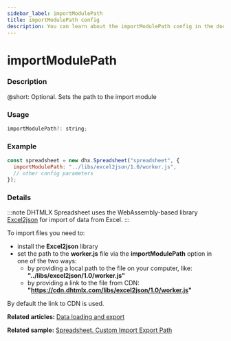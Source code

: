 ```yaml
---
sidebar_label: importModulePath
title: importModulePath config
description: You can learn about the importModulePath config in the documentation of the DHTMLX JavaScript Spreadsheet library. Browse developer guides and API reference, try out code examples and live demos, and download a free 30-day evaluation version of DHTMLX Spreadsheet.
---
```


# importModulePath

### Description

@short: Optional. Sets the path to the import module

### Usage

~~~jsx
importModulePath?: string;
~~~

### Example

~~~jsx {2}
const spreadsheet = new dhx.Spreadsheet("spreadsheet", {
  importModulePath: "../libs/excel2json/1.0/worker.js",
  // other config parameters
});
~~~

### Details

:::note 
DHTMLX Spreadsheet uses the WebAssembly-based library [Excel2json](https://github.com/DHTMLX/excel2json) for import of data from Excel.
:::

To import files you need to:

- install the **Excel2json** library
- set the path to the **worker.js** file via the **importModulePath** option in one of the two ways:
  - by providing a local path to the file on your computer, like: **"../libs/excel2json/1.0/worker.js"**
  - by providing a link to the file from CDN: **"https://cdn.dhtmlx.com/libs/excel2json/1.0/worker.js"**

By default the link to CDN is used.

**Related articles:** [Data loading and export](loading_data.md#loading-excel-file-xlsx)

**Related sample:** [Spreadsheet. Custom Import Export Path](https://snippet.dhtmlx.com/wykwzfhm)
